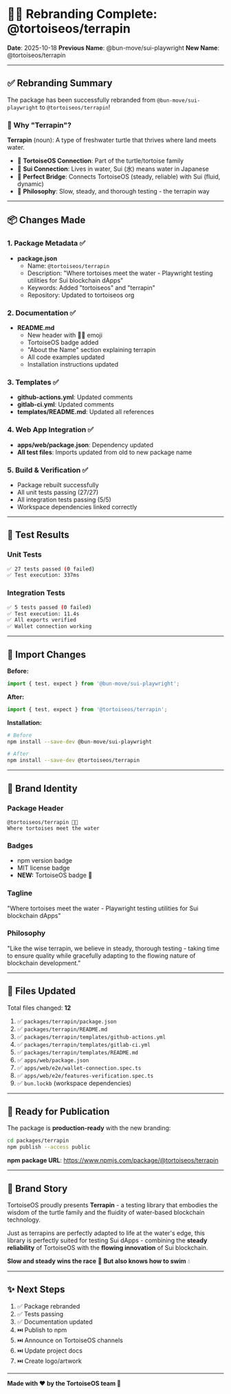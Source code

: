 # 🐢💧 Rebranding Complete: @tortoiseos/terrapin

**Date**: 2025-10-18
**Previous Name**: @bun-move/sui-playwright
**New Name**: @tortoiseos/terrapin

---

## ✅ Rebranding Summary

The package has been successfully rebranded from `@bun-move/sui-playwright` to `@tortoiseos/terrapin`!

### 🐢 Why "Terrapin"?

**Terrapin** (noun): A type of freshwater turtle that thrives where land meets water.

- 🐢 **TortoiseOS Connection**: Part of the turtle/tortoise family
- 🌊 **Sui Connection**: Lives in water, Sui (水) means water in Japanese
- 🌉 **Perfect Bridge**: Connects TortoiseOS (steady, reliable) with Sui (fluid, dynamic)
- 🎯 **Philosophy**: Slow, steady, and thorough testing - the terrapin way

---

## 📦 Changes Made

### 1. Package Metadata ✅
- **package.json**
  - Name: `@tortoiseos/terrapin`
  - Description: "Where tortoises meet the water - Playwright testing utilities for Sui blockchain dApps"
  - Keywords: Added "tortoiseos" and "terrapin"
  - Repository: Updated to tortoiseos org

### 2. Documentation ✅
- **README.md**
  - New header with 🐢💧 emoji
  - TortoiseOS badge added
  - "About the Name" section explaining terrapin
  - All code examples updated
  - Installation instructions updated

### 3. Templates ✅
- **github-actions.yml**: Updated comments
- **gitlab-ci.yml**: Updated comments
- **templates/README.md**: Updated all references

### 4. Web App Integration ✅
- **apps/web/package.json**: Dependency updated
- **All test files**: Imports updated from old to new package name

### 5. Build & Verification ✅
- Package rebuilt successfully
- All unit tests passing (27/27)
- All integration tests passing (5/5)
- Workspace dependencies linked correctly

---

## 🧪 Test Results

### Unit Tests
```bash
✅ 27 tests passed (0 failed)
✅ Test execution: 337ms
```

### Integration Tests
```bash
✅ 5 tests passed (0 failed)
✅ Test execution: 11.4s
✅ All exports verified
✅ Wallet connection working
```

---

## 📝 Import Changes

**Before:**
```typescript
import { test, expect } from '@bun-move/sui-playwright';
```

**After:**
```typescript
import { test, expect } from '@tortoiseos/terrapin';
```

**Installation:**
```bash
# Before
npm install --save-dev @bun-move/sui-playwright

# After
npm install --save-dev @tortoiseos/terrapin
```

---

## 🎨 Brand Identity

### Package Header
```
@tortoiseos/terrapin 🐢💧
Where tortoises meet the water
```

### Badges
- npm version badge
- MIT license badge
- **NEW:** TortoiseOS badge 🐢

### Tagline
"Where tortoises meet the water - Playwright testing utilities for Sui blockchain dApps"

### Philosophy
"Like the wise terrapin, we believe in steady, thorough testing - taking time to ensure quality while gracefully adapting to the flowing nature of blockchain development."

---

## 📂 Files Updated

Total files changed: **12**

1. ✅ `packages/terrapin/package.json`
2. ✅ `packages/terrapin/README.md`
3. ✅ `packages/terrapin/templates/github-actions.yml`
4. ✅ `packages/terrapin/templates/gitlab-ci.yml`
5. ✅ `packages/terrapin/templates/README.md`
6. ✅ `apps/web/package.json`
7. ✅ `apps/web/e2e/wallet-connection.spec.ts`
8. ✅ `apps/web/e2e/features-verification.spec.ts`
9. ✅ `bun.lockb` (workspace dependencies)

---

## 🚀 Ready for Publication

The package is **production-ready** with the new branding:

```bash
cd packages/terrapin
npm publish --access public
```

**npm package URL**: https://www.npmjs.com/package/@tortoiseos/terrapin

---

## 🌟 Brand Story

TortoiseOS proudly presents **Terrapin** - a testing library that embodies the wisdom of the turtle family and the fluidity of water-based blockchain technology.

Just as terrapins are perfectly adapted to life at the water's edge, this library is perfectly suited for testing Sui dApps - combining the **steady reliability** of TortoiseOS with the **flowing innovation** of Sui blockchain.

**Slow and steady wins the race** 🐢
**But also knows how to swim** 💧

---

## ✨ Next Steps

1. ✅ Package rebranded
2. ✅ Tests passing
3. ✅ Documentation updated
4. ⏭️ Publish to npm
5. ⏭️ Announce on TortoiseOS channels
6. ⏭️ Update project docs
7. ⏭️ Create logo/artwork

---

**Made with ❤️ by the TortoiseOS team 🐢**
